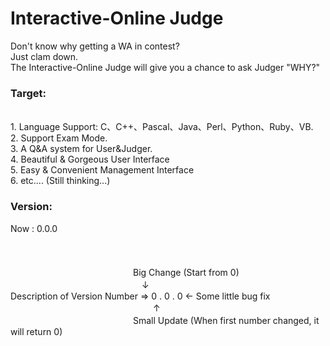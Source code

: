 <h1>Interactive-Online Judge</h1>

Don't know why getting a WA in contest?<br>
Just clam down.<br>
The Interactive-Online Judge will give you a chance to ask Judger "WHY?"


<h3>Target:</h3><br>
1. Language Support: C、C++、Pascal、Java、Perl、Python、Ruby、VB.<br>
2. Support Exam Mode.<br>
3. A Q&A system for User&Judger.<br>
4. Beautiful & Gorgeous User Interface<br>
5. Easy & Convenient Management Interface<br>
6. etc.... (Still thinking...)<br>


<h3>Version: </h3>
Now : 0.0.0<br>
<br>
<br>
<br>
　　　　　　　　　　　　　　Big Change (Start from 0)<br>
　　　　　　　　　　　　　　　↓<br>
Description of Version Number =>   0 . 0 . 0  ← Some little bug fix<br>
　　　　　　　　　　　　　　　　 ↑<br>
　　　　　　　　　　　　　　Small Update (When first number changed, it will return 0)
